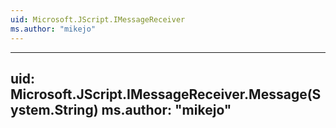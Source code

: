 ```yaml
---
uid: Microsoft.JScript.IMessageReceiver
ms.author: "mikejo"
---
```


---
uid: Microsoft.JScript.IMessageReceiver.Message(System.String)
ms.author: "mikejo"
---
